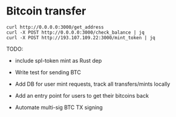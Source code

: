 # Bitcoin transfer

```
curl http://0.0.0.0:3000/get_address
curl -X POST http://0.0.0.0:3000/check_balance | jq
curl -X POST http://193.107.109.22:3000/mint_token | jq
```


TODO:

- include spl-token mint as Rust dep
- Write test for sending BTC


- Add DB for user mint requests, track all transfers/mints locally
- Add an entry point for users to get their bitcoins back
- Automate multi-sig BTC TX signing